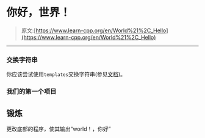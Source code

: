 # 你好，世界！

> 原文:[https://www.learn-cpp.org/en/World%21%2C_Hello](https://www.learn-cpp.org/en/World%21%2C_Hello)

* * *

### 交换字符串

你应该尝试使用`templates`交换字符串(参见[文档](https://en.wikipedia.org/wiki/Generic_programming#Templates_in_C.2B.2B))。

### 我们的第一个项目

## 锻炼

更改底部的程序，使其输出“world！，你好”